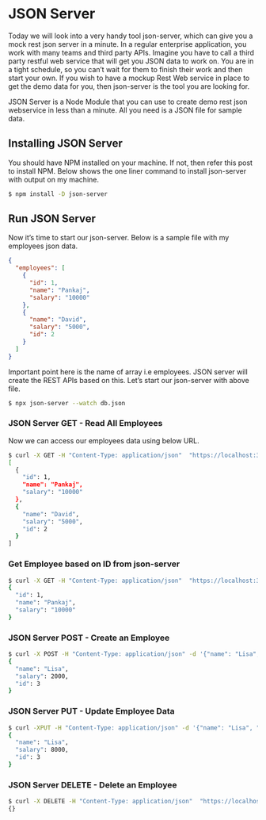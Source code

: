 # JSON Server

Today we will look into a very handy tool json-server, which can give you a mock rest json server in a minute. In a regular enterprise application, you work with many teams and third party APIs. Imagine you have to call a third party restful web service that will get you JSON data to work on. You are in a tight schedule, so you can’t wait for them to finish their work and then start your own. If you wish to have a mockup Rest Web service in place to get the demo data for you, then json-server is the tool you are looking for.

JSON Server is a Node Module that you can use to create demo rest json webservice in less than a minute. All you need is a JSON file for sample data.

## Installing JSON Server

You should have NPM installed on your machine. If not, then refer this post to install NPM. Below shows the one liner command to install json-server with output on my machine.

```bash
$ npm install -D json-server
```

## Run JSON Server
Now it’s time to start our json-server. Below is a sample file with my employees json data.

```json
{
  "employees": [
    {
      "id": 1,
      "name": "Pankaj",
      "salary": "10000"
    },
    {
      "name": "David",
      "salary": "5000",
      "id": 2
    }
  ]
}
```

Important point here is the name of array i.e employees. JSON server will create the REST APIs based on this. Let’s start our json-server with above file.

```bash
$ npx json-server --watch db.json
```

### JSON Server GET - Read All Employees
Now we can access our employees data using below URL.

```bash
$ curl -X GET -H "Content-Type: application/json"  "https://localhost:3000/employees"
[
  {
    "id": 1,
    "name": "Pankaj",
    "salary": "10000"
  },
  {
    "name": "David",
    "salary": "5000",
    "id": 2
  }
]
```

### Get Employee based on ID from json-server

```bash
$ curl -X GET -H "Content-Type: application/json"  "https://localhost:3000/employees/1"
{
  "id": 1,
  "name": "Pankaj",
  "salary": "10000"
}
```

### JSON Server POST - Create an Employee

```bash
$ curl -X POST -H "Content-Type: application/json" -d '{"name": "Lisa","salary": "2000"}' "https://localhost:3000/employees"
{
  "name": "Lisa",
  "salary": 2000,
  "id": 3
}
```

### JSON Server PUT - Update Employee Data

```bash
$ curl -XPUT -H "Content-Type: application/json" -d '{"name": "Lisa", "salary": "8000"}' "https://localhost:3000/employees/3"
{
  "name": "Lisa",
  "salary": 8000,
  "id": 3
}
```

### JSON Server DELETE - Delete an Employee

```bash
$ curl -X DELETE -H "Content-Type: application/json"  "https://localhost:3000/employees/2"
{}
```
